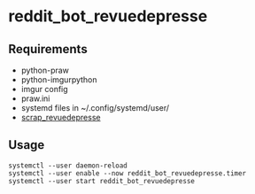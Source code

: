 # reddit_bot_revuedepresse

## Requirements

- python-praw
- python-imgurpython
- imgur config
- praw.ini
- systemd files in ~/.config/systemd/user/
- [scrap_revuedepresse](https://github.com/dbeley/scrap_revuedepresse)

## Usage

```
systemctl --user daemon-reload
systemctl --user enable --now reddit_bot_revuedepresse.timer
systemctl --user start reddit_bot_revuedepresse
```
